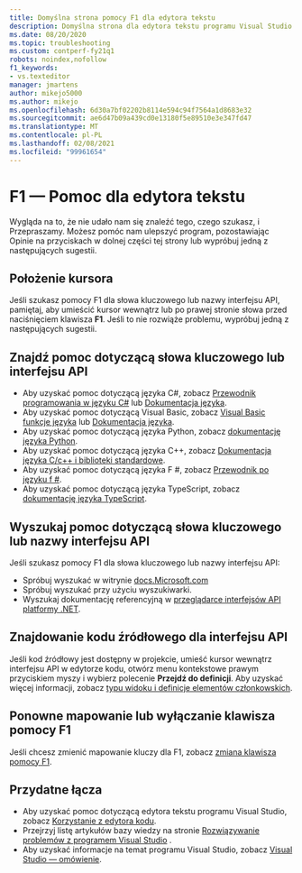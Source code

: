 ```yaml
---
title: Domyślna strona pomocy F1 dla edytora tekstu
description: Domyślna strona dla edytora tekstu programu Visual Studio dotycząca żądań pomocy F1
ms.date: 08/20/2020
ms.topic: troubleshooting
ms.custom: contperf-fy21q1
robots: noindex,nofollow
f1_keywords:
- vs.texteditor
manager: jmartens
author: mikejo5000
ms.author: mikejo
ms.openlocfilehash: 6d30a7bf02202b8114e594c94f7564a1d8683e32
ms.sourcegitcommit: ae6d47b09a439cd0e13180f5e89510e3e347fd47
ms.translationtype: MT
ms.contentlocale: pl-PL
ms.lasthandoff: 02/08/2021
ms.locfileid: "99961654"
---
```

# <a name="f1-help-for-the-text-editor"></a>F1 — Pomoc dla edytora tekstu

Wygląda na to, że nie udało nam się znaleźć tego, czego szukasz, i Przepraszamy. Możesz pomóc nam ulepszyć program, pozostawiając Opinie na przyciskach w dolnej części tej strony lub wypróbuj jedną z następujących sugestii.

## <a name="cursor-position"></a>Położenie kursora

Jeśli szukasz pomocy F1 dla słowa kluczowego lub nazwy interfejsu API, pamiętaj, aby umieścić kursor wewnątrz lub po prawej stronie słowa przed naciśnięciem klawisza **F1**. Jeśli to nie rozwiąże problemu, wypróbuj jedną z następujących sugestii.

## <a name="find-help-on-a-keyword-or-api"></a>Znajdź pomoc dotyczącą słowa kluczowego lub interfejsu API

- Aby uzyskać pomoc dotyczącą języka C#, zobacz [Przewodnik programowania w języku C#](/dotnet/csharp/programming-guide/) lub [Dokumentacja języka](/dotnet/csharp/language-reference/).
- Aby uzyskać pomoc dotyczącą Visual Basic, zobacz [Visual Basic funkcje języka](/dotnet/visual-basic/programming-guide/language-features/) lub [Dokumentacja języka](/dotnet/visual-basic/language-reference/).
- Aby uzyskać pomoc dotyczącą języka Python, zobacz [dokumentację języka Python](https://docs.python.org/).
- Aby uzyskać pomoc dotyczącą języka C++, zobacz [Dokumentacja języka C/c++ i biblioteki standardowe](/cpp/cpp/c-cpp-language-and-standard-libraries).
- Aby uzyskać pomoc dotyczącą języka F #, zobacz [Przewodnik po języku f #](/dotnet/fsharp/).
- Aby uzyskać pomoc dotyczącą języka TypeScript, zobacz [dokumentację języka TypeScript](https://www.typescriptlang.org/docs).

## <a name="search-for-help-on-a-keyword-or-api-name"></a>Wyszukaj pomoc dotyczącą słowa kluczowego lub nazwy interfejsu API

Jeśli szukasz pomocy F1 dla słowa kluczowego lub nazwy interfejsu API:
- Spróbuj wyszukać w witrynie [docs.Microsoft.com](/)
- Spróbuj wyszukać przy użyciu wyszukiwarki.
- Wyszukaj dokumentację referencyjną w [przeglądarce interfejsów API platformy .NET](/dotnet/api/).

## <a name="find-the-source-code-for-an-api"></a>Znajdowanie kodu źródłowego dla interfejsu API

Jeśli kod źródłowy jest dostępny w projekcie, umieść kursor wewnątrz interfejsu API w edytorze kodu, otwórz menu kontekstowe prawym przyciskiem myszy i wybierz polecenie **Przejdź do definicji**. Aby uzyskać więcej informacji, zobacz [typu widoku i definicje elementów członkowskich](../../ide/go-to-and-peek-definition.md).

## <a name="re-map-or-disable-the-f1-help-key"></a>Ponowne mapowanie lub wyłączanie klawisza pomocy F1

Jeśli chcesz zmienić mapowanie kluczy dla F1, zobacz [zmiana klawisza pomocy F1](../not-in-toc/change-f1-help-key.md).

## <a name="useful-links"></a>Przydatne łącza

- Aby uzyskać pomoc dotyczącą edytora tekstu programu Visual Studio, zobacz [Korzystanie z edytora kodu](../../ide/writing-code-in-the-code-and-text-editor.md).
- Przejrzyj listę artykułów bazy wiedzy na stronie [Rozwiązywanie problemów z programem Visual Studio](/troubleshoot/visualstudio/welcome-visual-studio/) .
- Aby uzyskać informacje na temat programu Visual Studio, zobacz [Visual Studio — omówienie](../../get-started/visual-studio-ide.md).